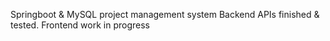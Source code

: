 Springboot & MySQL project management system
Backend APIs finished & tested. Frontend work in progress
